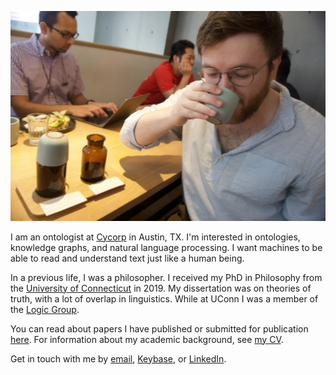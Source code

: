 ![imageofme](cuppingroomjared.jpg)

 
I am an ontologist at [Cycorp](https://cyc.com) in Austin, TX. I'm interested in ontologies, knowledge graphs, and natural language processing. I want machines to be able to read and understand text just like a human being.

In a previous life, I was a philosopher. I received my PhD in Philosophy from the [University of Connecticut](https://philosophy.uconn.edu) in 2019. My dissertation was on theories of truth, with a lot of overlap in linguistics. While at UConn I was a member of the [Logic Group](https://logic.uconn.edu).

You can read about papers I have published or submitted for publication [here](papers). For information about my academic background, see [my CV](hendersonCV.pdf).

Get in touch with me by [email](mailto:jaredhenderson@tuta.io), [Keybase](https://keybase.io/jhen), or [LinkedIn](https://www.linkedin.com/in/jared-henderson-66b9a0162/).
